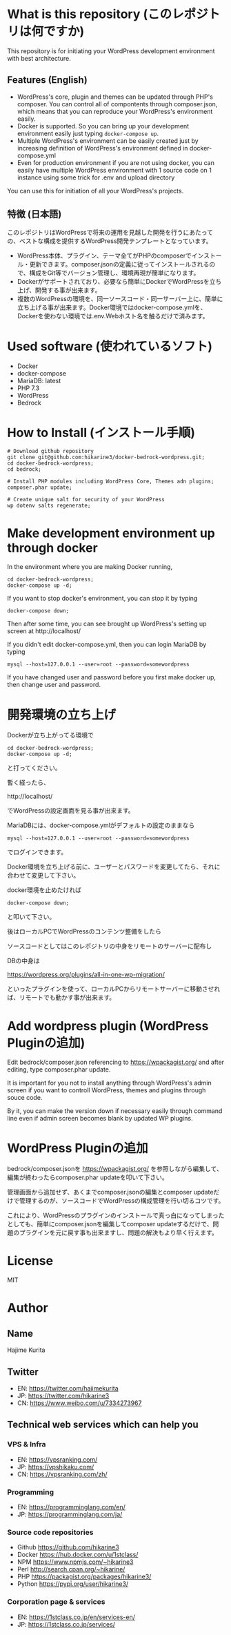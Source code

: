 # What is this repository (このレポジトリは何ですか)
This repository is for initiating your WordPress development environment with best architecture.

## Features (English)
- WordPress's core, plugin and themes can be updated through PHP's composer. You can control all of compontents through composer.json, which means that you can reproduce your WordPress's environment easily.
- Docker is supported. So you can bring up your development environment easily just typing `docker-compose up`.
- Multiple WordPress's environment can be easily created just by increasing definition of WordPress's environment defined in docker-compose.yml
- Even for production environment if you are not using docker, you can easily have multiple WordPress environment with 1 source code on 1 instance using some trick for .env and upload directory 

You can use this for initiation of all your WordPress's projects.

## 特徴 (日本語)

このレポジトリはWordPressで将来の運用を見越した開発を行うにあたっての、ベストな構成を提供するWordPress開発テンプレートとなっています。
- WordPress本体、プラグイン、テーマ全てがPHPのcomposerでインストール・更新できます。composer.jsonの定義に従ってインストールされるので、構成をGit等でバージョン管理し、環境再現が簡単になります。
- Dockerがサポートされており、必要なら簡単にDockerでWordPressを立ち上げ、開発する事が出来ます。
- 複数のWordPressの環境を、同一ソースコード・同一サーバー上に、簡単に立ち上げる事が出来ます。Docker環境ではdocker-compose.ymlを、Dockerを使わない環境では.env.Webホスト名を触るだけで済みます。

# Used software (使われているソフト)
- Docker
- docker-compose
- MariaDB: latest
- PHP 7.3
- WordPress
- Bedrock

# How to Install (インストール手順)
```
# Download github repository
git clone git@github.com:hikarine3/docker-bedrock-wordpress.git;
cd docker-bedrock-wordpress;
cd bedrock;

# Install PHP modules including WordPress Core, Themes adn plugins;
composer.phar update;

# Create unique salt for security of your WordPress
wp dotenv salts regenerate;
```

# Make development environment up through docker

In the environment where you are making Docker running,

```
cd docker-bedrock-wordpress;
docker-compose up -d;
```

If you want to stop docker's environment, you can stop it by typing

```
docker-compose down;
```

Then after some time, you can see brought up WordPress's setting up screen at
http://localhost/


If you didn't edit docker-compose.yml, then you can login MariaDB by typing

```
mysql --host=127.0.0.1 --user=root --password=somewordpress
```

If you have changed user and password before you first make docker up, then change user and password.

# 開発環境の立ち上げ

Dockerが立ち上がってる環境で
```
cd docker-bedrock-wordpress;
docker-compose up -d;
```

と打ってください。

暫く経ったら、

http://localhost/

でWordPressの設定画面を見る事が出来ます。

MariaDBには、docker-compose.ymlがデフォルトの設定のままなら
```
mysql --host=127.0.0.1 --user=root --password=somewordpress
```
でログインできます。

Docker環境を立ち上げる前に、ユーザーとパスワードを変更してたら、それに合わせて変更して下さい。

docker環境を止めたければ

```
docker-compose down;
```

と叩いて下さい。


後はローカルPCでWordPressのコンテンツ整備をしたら

ソースコードとしてはこのレポジトリの中身をリモートのサーバーに配布し

DBの中身は

https://wordpress.org/plugins/all-in-one-wp-migration/

といったプラグインを使って、ローカルPCからリモートサーバーに移動させれば、リモートでも動かす事が出来ます。


# Add wordpress plugin (WordPress Pluginの追加)

Edit bedrock/composer.json referencing to https://wpackagist.org/ and after editing, type composer.phar update.

It is important for you not to install anything through WordPress's admin screen if you want to controll WordPress, themes and plugins through souce code.

By it, you can make the version down if necessary easily through command line even if admin screen becomes blank by updated WP plugins.

# WordPress Pluginの追加
bedrock/composer.jsonを https://wpackagist.org/ を参照しながら編集して、編集が終わったらcomposer.phar updateを叩いて下さい。

管理画面から追加せず、あくまでcomposer.jsonの編集とcomposer updateだけで管理するのが、ソースコードでWordPressの構成管理を行い切るコツです。

これにより、WordPressのプラグインのインストールで真っ白になってしまったとしても、簡単にcomposer.jsonを編集してcomposer updateするだけで、問題のプラグインを元に戻す事も出来ますし、問題の解決もより早く行えます。

# License

MIT

# Author

## Name
Hajime Kurita

## Twitter
- EN: https://twitter.com/hajimekurita
- JP: https://twitter.com/hikarine3
- CN: https://www.weibo.com/u/7334273967

## Technical web services which can help you
### VPS & Infra
- EN: https://vpsranking.com/
- JP: https://vpshikaku.com/
- CN: https://vpsranking.com/zh/

### Programming
- EN: https://programminglang.com/en/
- JP: https://programminglang.com/ja/

### Source code repositories
- Github https://github.com/hikarine3
- Docker https://hub.docker.com/u/1stclass/
- NPM https://www.npmjs.com/~hikarine3
- Perl http://search.cpan.org/~hikarine/
- PHP https://packagist.org/packages/hikarine3/
- Python https://pypi.org/user/hikarine3/

### Corporation page & services
- EN: https://1stclass.co.jp/en/services-en/
- JP: https://1stclass.co.jp/services/
